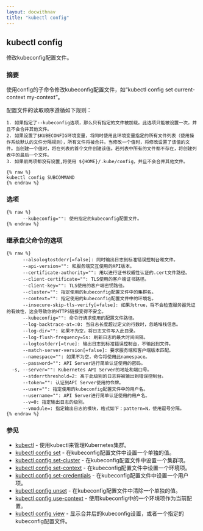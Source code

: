 ```yaml
---
layout: docwithnav
title: "kubectl config"
---
```


## kubectl config

修改kubeconfig配置文件。

### 摘要

使用config的子命令修改kubeconfig配置文件，如“kubectl config set current-context my-context”。

配置文件的读取顺序遵循如下规则：

    1. 如果指定了--kubeconfig选项，那么只有指定的文件被加载。此选项只能被设置一次，并且不会合并其他文件。
    2. 如果设置了$KUBECONFIG环境变量，将同时使用此环境变量指定的所有文件列表（使用操作系统默认的文件分隔规则），所有文件将被合并。当修改一个值时，将修改设置了该值的文件。当创建一个值时，将在列表的首个文件创建该值。若列表中所有的文件都不存在，将创建列表中的最后一个文件。
    3. 如果前两项都没有设置,将使用 ${HOME}/.kube/config，并且不会合并其他文件。


```
{% raw %}
kubectl config SUBCOMMAND
{% endraw %}
```

### 选项

```
{% raw %}
      --kubeconfig="": 使用指定的kubeconfig配置文件。
{% endraw %}
```

### 继承自父命令的选项

```
{% raw %}
      --alsologtostderr[=false]: 同时输出日志到标准错误控制台和文件。
      --api-version="": 和服务端交互使用的API版本。
      --certificate-authority="": 用以进行证书权威性认证的.cert文件路径。
      --client-certificate="": TLS使用的客户端证书路径。
      --client-key="": TLS使用的客户端密钥路径。
      --cluster="": 指定使用的kubeconfig配置文件中的集群名。
      --context="": 指定使用的kubeconfig配置文件中的环境名。
      --insecure-skip-tls-verify[=false]: 如果为true，将不会检查服务器凭证的有效性，这会导致你的HTTPS链接变得不安全。
      --kubeconfig="": 命令行请求使用的配置文件路径。
      --log-backtrace-at=:0: 当日志长度超过定义的行数时，忽略堆栈信息。
      --log-dir="": 如果不为空，将日志文件写入此目录。
      --log-flush-frequency=5s: 刷新日志的最大时间间隔。
      --logtostderr[=true]: 输出日志到标准错误控制台，不输出到文件。
      --match-server-version[=false]: 要求服务端和客户端版本匹配。
      --namespace="": 如果不为空，命令将使用此namespace。
      --password="": API Server进行简单认证使用的密码。
  -s, --server="": Kubernetes API Server的地址和端口号。
      --stderrthreshold=2: 高于此级别的日志将被输出到错误控制台。
      --token="": 认证到API Server使用的令牌。
      --user="": 指定使用的kubeconfig配置文件中的用户名。
      --username="": API Server进行简单认证使用的用户名。
      --v=0: 指定输出日志的级别。
      --vmodule=: 指定输出日志的模块，格式如下：pattern=N，使用逗号分隔。
{% endraw %}
```

### 参见

* [kubectl](kubectl.html)	 - 使用kubectl来管理Kubernetes集群。
* [kubectl config set](kubectl_config_set.html)	 - 在kubeconfig配置文件中设置一个单独的值。
* [kubectl config set-cluster](kubectl_config_set-cluster.html)	 - 在kubeconfig配置文件中设置一个集群项。
* [kubectl config set-context](kubectl_config_set-context.html)	 - 在kubeconfig配置文件中设置一个环境项。
* [kubectl config set-credentials](kubectl_config_set-credentials.html)	 - 在kubeconfig配置文件中设置一个用户项。
* [kubectl config unset](kubectl_config_unset.html)	 - 在kubeconfig配置文件中清除一个单独的值。
* [kubectl config use-context](kubectl_config_use-context.html)	 - 使用kubeconfig中的一个环境项作为当前配置。
* [kubectl config view](kubectl_config_view.html)	 - 显示合并后的kubeconfig设置，或者一个指定的kubeconfig配置文件。

